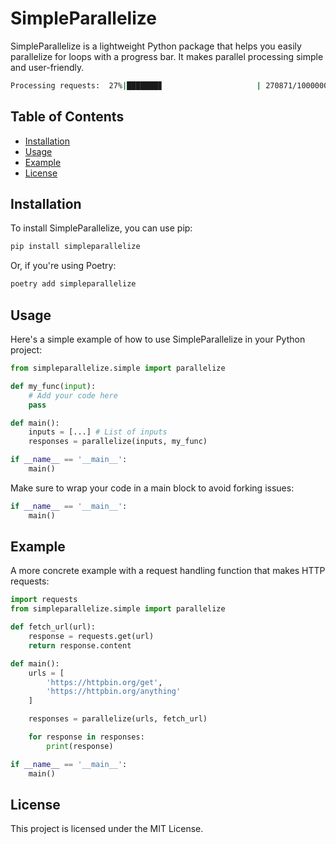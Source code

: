 # SimpleParallelize

SimpleParallelize is a lightweight Python package that helps you easily parallelize for loops with a progress bar. It makes parallel processing simple and user-friendly.

```bash
Processing requests:  27%|███████▊                     | 270871/1000000 [00:02<00:06, 109052.10it/s]
```

## Table of Contents

- [Installation](#installation)
- [Usage](#usage)
- [Example](#example)
- [License](#license)

## Installation

To install SimpleParallelize, you can use pip:

```bash
pip install simpleparallelize
```

Or, if you're using Poetry:
```bash
poetry add simpleparallelize
```


## Usage

Here's a simple example of how to use SimpleParallelize in your Python project:

```python
from simpleparallelize.simple import parallelize

def my_func(input):
    # Add your code here
    pass

def main():
	inputs = [...] # List of inputs
	responses = parallelize(inputs, my_func)

if __name__ == '__main__':
    main()
```

Make sure to wrap your code in a main block to avoid forking issues:
```python
if __name__ == '__main__':
    main()
```

## Example

A more concrete example with a request handling function that makes HTTP requests:

```python
import requests
from simpleparallelize.simple import parallelize

def fetch_url(url):
    response = requests.get(url)
    return response.content

def main():
	urls = [
	    'https://httpbin.org/get',
	    'https://httpbin.org/anything'
	]

	responses = parallelize(urls, fetch_url)

	for response in responses:
	    print(response)

if __name__ == '__main__':
    main()
```

## License

This project is licensed under the MIT License.
